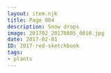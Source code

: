 ```yaml
---
layout: item.njk
title: Page 004
description: Snow drops
image: 201702_20170805_0010.jpg
date: 2017-02-01
ID: 2017-red-sketchbook
tags:  
- plants
---
```

